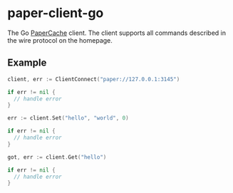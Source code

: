# paper-client-go

The Go [PaperCache](https://papercache.io) client. The client supports all commands described in the wire protocol on the homepage.

## Example
```go
client, err := ClientConnect("paper://127.0.0.1:3145")

if err != nil {
  // handle error
}

err := client.Set("hello", "world", 0)

if err != nil {
  // handle error
}

got, err := client.Get("hello")

if err != nil {
  // handle error
}
```
